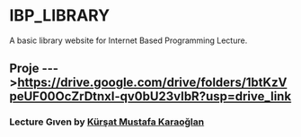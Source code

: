 # IBP_LIBRARY
A basic library website for Internet Based Programming Lecture.


## Proje --->https://drive.google.com/drive/folders/1btKzVpeUF00OcZrDtnxI-qv0bU23vIbR?usp=drive_link

### Lecture Gıven by [Kürşat Mustafa Karaoğlan](https://www.linkedin.com/in/k%C3%BCr%C5%9Fat-m-karao%C4%9Flan-phd-336231237/)
